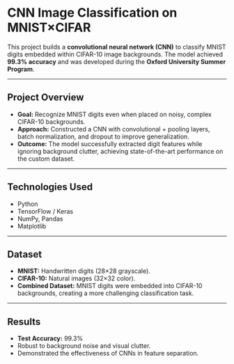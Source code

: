 # CNN Image Classification on MNIST×CIFAR

This project builds a **convolutional neural network (CNN)** to classify MNIST digits embedded within CIFAR-10 image backgrounds. The model achieved **99.3% accuracy** and was developed during the **Oxford University Summer Program**.

---

## Project Overview
- **Goal:** Recognize MNIST digits even when placed on noisy, complex CIFAR-10 backgrounds.  
- **Approach:** Constructed a CNN with convolutional + pooling layers, batch normalization, and dropout to improve generalization.  
- **Outcome:** The model successfully extracted digit features while ignoring background clutter, achieving state-of-the-art performance on the custom dataset.  

---

## Technologies Used
- Python
- TensorFlow / Keras  
- NumPy, Pandas  
- Matplotlib

---

## Dataset
- **MNIST:** Handwritten digits (28×28 grayscale).  
- **CIFAR-10:** Natural images (32×32 color).  
- **Combined Dataset:** MNIST digits were embedded into CIFAR-10 backgrounds, creating a more challenging classification task.

---

## Results
- **Test Accuracy:** 99.3%  
- Robust to background noise and visual clutter.  
- Demonstrated the effectiveness of CNNs in feature separation.

